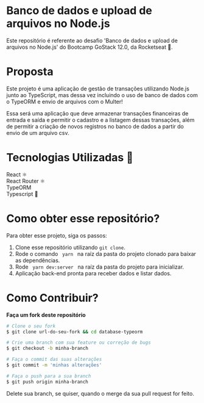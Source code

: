 # Banco de dados e upload de arquivos no Node.js 
Este repositório é referente ao desafio 'Banco de dados e upload de arquivos no Node.js' do Bootcamp GoStack 12.0, da Rocketseat 🚀.

# Proposta
Este projeto é uma aplicação de gestão de transações utilizando Node.js junto ao TypeScript, mas dessa vez incluindo o uso de banco de dados com o TypeORM e envio de arquivos com o Multer!

Essa será uma aplicação que deve armazenar transações financeiras de entrada e saída e permitir o cadastro e a listagem dessas transações, além de permitir a criação de novos registros no banco de dados a partir do envio de um arquivo csv.

# Tecnologias Utilizadas 🚀
React ⚛️ <br />
React Router ⚛️ <br />
TypeORM  <br />
Typescript 🦕

# Como obter esse repositório?
Para obter esse projeto, siga os passos:
1. Clone esse repositório utilizando <code>git clone</code>.
2. Rode o comando <code> yarn </code> na raíz da pasta do projeto clonado para baixar as dependências.
3. Rode <code> yarn dev:server </code> na raíz da pasta do projeto para inicializar.
4. Aplicação back-end pronta para receber dados e listar dados.

# Como Contribuir?
**Faça um fork deste repositório**

```bash
# Clone o seu fork
$ git clone url-do-seu-fork && cd database-typeorm

# Crie uma branch com sua feature ou correção de bugs
$ git checkout -b minha-branch

# Faça o commit das suas alterações
$ git commit -m 'minhas alterações'

# Faça o push para a sua branch
$ git push origin minha-branch
```

Delete sua branch, se quiser, quando o merge da sua pull request for feito. <br />


